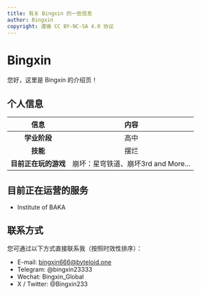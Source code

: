 ```yaml
---
title: 有关 Bingxin 的一些信息
author: Bingxin
copyright: 遵循 CC BY-NC-SA 4.0 协议
---
```


# Bingxin

您好，这里是 Bingxin 的介绍页！

## 个人信息

|         信息         |                             内容                              |
| :------------------: | :-----------------------------------------------------------: |
|     **学业阶段**     |                             高中                              |
|       **技能**       |                             摆烂                              |
| **目前正在玩的游戏** | 崩坏：星穹铁道、崩坏3rd and More...                             |

## 目前正在运营的服务

- Institute of BAKA 

## 联系方式

您可通过以下方式直接联系我（按照时效性排序）：
- E-mail: bingxin666@byteloid.one
- Telegram: @bingxin23333
- Wechat: Bingxin_Global
- X / Twitter: @Bingxin233